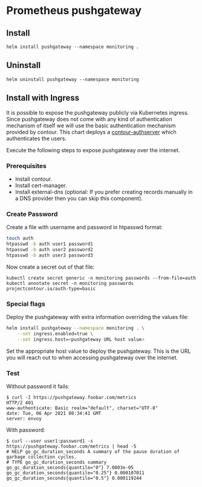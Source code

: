 # Prometheus pushgateway

## Install

```
helm install pushgateway --namespace monitoring .
```

## Uninstall

```
helm uninstall pushgateway --namespace monitoring
```

## Install with Ingress

It is possible to expose the pushgateway publicly via Kubernetes ingress. Since pushgateway does not come with any kind of authentication mechanism of itself we will use the basic authentication mechanism provided by contour. This chart deploys a [contour-authserver](https://github.com/projectcontour/contour-authserver) which authenticates the users.


Execute the following steps to expose pushgateway over the internet.

### Prerequisites

- Install contour.
- Install cert-manager.
- Install external-dns (optional: If you prefer creating records manually in a DNS provider then you can skip this component).

### Create Password

Create a file with username and password in htpasswd format:

```bash
touch auth
htpasswd -b auth user1 password1
htpasswd -b auth user2 password2
htpasswd -b auth user3 password3
```

Now create a secret out of that file:

```
kubectl create secret generic -n monitoring passwords --from-file=auth
kubectl annotate secret -n monitoring passwords projectcontour.io/auth-type=basic
```

### Special flags

Deploy the pushgateway with extra information overriding the values file:

```bash
helm install pushgateway --namespace monitoring . \
    --set ingress.enabled=true \
    --set ingress.host=<pushgateway URL host value>
```

Set the appropriate host value to deploy the pushgateway. This is the URL you will reach out to when accessing pushgateway over the internet.

### Test

Without password it fails:

```console
$ curl -I https://pushgateway.foobar.com/metrics
HTTP/2 401
www-authenticate: Basic realm="default", charset="UTF-8"
date: Tue, 06 Apr 2021 08:34:41 GMT
server: envoy
```

With password:

```console
$ curl --user user1:password1 -s https://pushgateway.foobar.com/metrics | head -5
# HELP go_gc_duration_seconds A summary of the pause duration of garbage collection cycles.
# TYPE go_gc_duration_seconds summary
go_gc_duration_seconds{quantile="0"} 7.0803e-05
go_gc_duration_seconds{quantile="0.25"} 0.000107011
go_gc_duration_seconds{quantile="0.5"} 0.000119244
```
